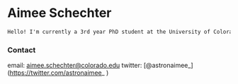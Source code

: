 # Aimee Schechter

```markdown
Hello! I'm currently a 3rd year PhD student at the University of Colorado Boulder. I work on identifying galaxy mergers with Convolutional Neural Networks, and discovering what effects these mergers have on active galactic nuclei and star formation. I currently use the IllustrisTNG simulation and the _HST_ CANDELS survey to do this work.
```


### Contact

email: aimee.schechter@colorado.edu
twitter: [@astronaimee_] (https://twitter.com/astronaimee_ )
